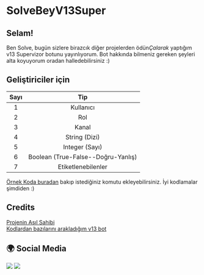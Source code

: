 # SolveBeyV13Super

## Selam!
Ben Solve, bugün sizlere birazcık diğer projelerden ödün*Çalarak* yaptığım v13 Supervizor botunu yayınlıyorum. Bot hakkında bilmeniz gereken şeyleri alta koyuyorum oradan halledebilirsiniz :)

## Geliştiriciler için
<table>
<thead>
<tr>
<th align="center">Sayı</th>
<th align="center">Tip</th>
</tr>
</thead>
<tbody>
<tr>
<td align="center">1</td>
<td align="center">Kullanıcı</td>
</tr>
<tr>
<td align="center">2</td>
<td align="center">Rol</td>
</tr>
<tr>
<td align="center">3</td>
<td align="center">Kanal</td>
</tr>
<tr>
<td align="center">4</td>
<td align="center">String (Dizi)</td>
</tr>
<tr>
<td align="center">5</td>
<td align="center">Integer (Sayı)</td>
</tr>
<tr>
<td align="center">6</td>
<td align="center">Boolean (True-False--Doğru-Yanlış)</td>
</tr>
<tr>
<td align="center">7</td>
<td align="center">Etiketlenebilenler</td>
</tr>
</tbody>
</table>

<a href="https://github.com/solvebey/SolveBeyV13Supers/blob/main/Source/Commands/A-Example.js">Örnek Koda buradan</a> bakıp istediğiniz komutu ekleyebilirsiniz. İyi kodlamalar şimdiden :)

## Credits
<a href="https://github.com/solvebey/SolveBeyV13Supers">Projenin Asıl Sahibi</a> 
</br>
<a href="https://github.com/Astpod/astpod-slash-commands-mod/">Kodlardan bazılarını arakladığım v13 bot</a>

## 🌍 Social Media
<a href="https://discord.com/users/852804973183500329"><img src="https://img.shields.io/badge/Solve%20-7289DA.svg?&style=for-the-badge&logo=discord&logoColor=white"></a>
<a href="https://www.instagram.com/solvebey/"><img src="https://img.shields.io/badge/Solve%20-D90070.svg?&style=for-the-badge&logo=instagram&logoColor=white"></a>


